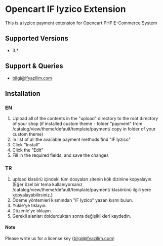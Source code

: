 # Opencart IF Iyzico Extension

This is a iyzico payment extension for Opencart PHP E-Commerce System

## Supported Versions
 - 3.*
 
## Support & Queries

 - bilgi@ifyazilim.com
 
 
## Installation

### EN
 
 1. Upload all of the contents in the "upload" directory to the root directory of your shop (if installed custom theme - folder "payment" from /catalog/view/theme/default/template/payment/ copy in folder of your custom theme)
 2. In list of all the available payment methods find "IF Iyzico"
 3. Click "Install"
 4. Click the "Edit"
 5. Fill in the required fields, and save the changes
 
### TR
 
 1. upload klasörü içindeki tüm dosyaları sitenin kök dizinine kopyalayın. (Eğer özel bir tema kullanıyorsanız /catalog/view/theme/default/template/payment/ klasörünü ilgili yere kopyalayabilirsiniz.)
 2. Ödeme yöntemleri kısmından "IF Iyzico" yazan kısmı bulun.
 3. Yükle'ye tıklayın.
 4. Düzenle'ye tıklayın.
 5. Gerekli alanları doldurduktan sonra değişiklikleri kaydedin.
 
#### Note

Please write us for a license key (bilgi@ifyazilim.com)